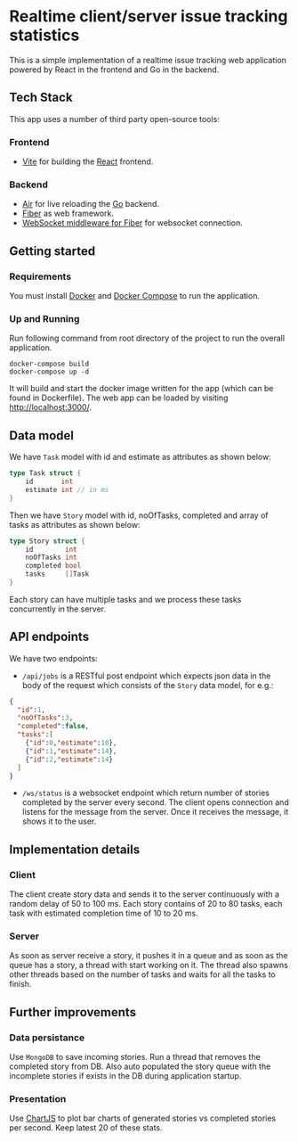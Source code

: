 # Realtime client/server issue tracking statistics

This is a simple implementation of a realtime issue tracking web application powered by React in the frontend and Go in the backend.

## Tech Stack

This app uses a number of third party open-source tools:

### Frontend
- [Vite](https://vitejs.dev/) for building the [React](https://reactjs.org/) frontend.

### Backend
- [Air](https://github.com/cosmtrek/air) for live reloading the [Go](https://go.dev/) backend.
- [Fiber](https://docs.gofiber.io/) as web framework.
- [WebSocket middleware for Fiber](https://github.com/gofiber/websocket) for websocket connection.

## Getting started

### Requirements
You must install [Docker](https://docs.docker.com/get-docker/) and [Docker Compose](https://docs.docker.com/compose/install/) to run the application.

### Up and Running
Run following command from root directory of the project to run the overall application.
```shell
docker-compose build
docker-compose up -d
```

It will build and start the docker image written for the app (which can be found in Dockerfile). The web app can be loaded by visiting [http://localhost:3000/](http://localhost:3000/).

## Data model
We have `Task` model with id and estimate as attributes as shown below:
```go
type Task struct {
	id       int
	estimate int // in ms
}
```
Then we have `Story` model with id, noOfTasks, completed and array of tasks as attributes as shown below:
```go
type Story struct {
	id        int
	noOfTasks int
    completed bool
	tasks     []Task
}
```
Each story can have multiple tasks and we process these tasks concurrently in the server.

## API endpoints
We have two endpoints:
- `/api/jobs` is a RESTful post endpoint which expects json data in the body of the request
which consists of the `Story` data model, for e.g.:
```json
{
  "id":1,
  "noOfTasks":3,
  "completed":false,
  "tasks":[
    {"id":0,"estimate":10},
    {"id":1,"estimate":14},
    {"id":2,"estimate":14}
  ]
}
```
- `/ws/status` is a websocket endpoint which return number of stories completed by the server every second. The client opens connection and listens for the message from the server. Once it receives the message, it shows it to the user.

## Implementation details
### Client
The client create story data and sends it to the server continuously with a random delay of 50 to 100 ms. Each story contains of 20 to 80 tasks, each task with estimated completion time of 10 to 20 ms.

### Server
As soon as server receive a story, it pushes it in a queue and as soon as the queue has a story, a thread with start working on it. The thread also spawns other threads based on the number of tasks and waits for all the tasks to finish.

## Further improvements
### Data persistance
Use `MongoDB` to save incoming stories. Run a thread that removes the completed story from DB. Also auto populated the story queue with the incomplete stories if exists in the DB during application startup.

### Presentation
Use [ChartJS](https://www.chartjs.org/) to plot bar charts of generated stories vs completed stories per second. Keep latest 20 of these stats.